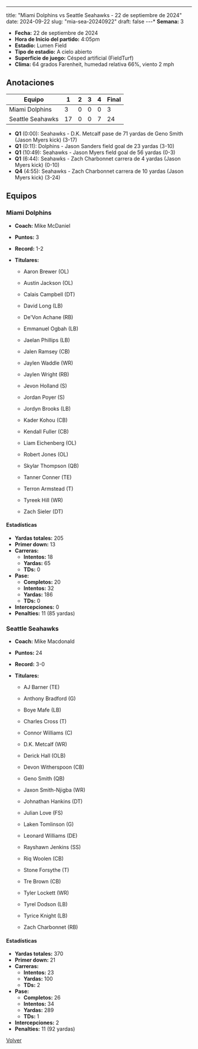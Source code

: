 ---
title: "Miami Dolphins vs Seattle Seahawks - 22 de septiembre de 2024"
date: 2024-09-22
slug: "mia-sea-20240922"
draft: false
---* **Semana:** 3
* **Fecha:** 22 de septiembre de 2024
* **Hora de Inicio del partido:** 4:05pm
* **Estadio:** Lumen Field
* **Tipo de estadio:** A cielo abierto
* **Superficie de juego:** Césped artificial (FieldTurf)
* **Clima:** 64 grados Farenheit, humedad relativa 66%, viento 2 mph




## Anotaciones
| Equipo | 1 | 2 | 3 | 4 | Final |
|--------|---|---|---|---|-------|
| Miami Dolphins  | 3 | 0 | 0 | 0  | 3 |
| Seattle Seahawks  | 17 | 0 | 0 | 7  | 24 |
* **Q1** (0:00): Seahawks - D.K. Metcalf pase de 71 yardas de Geno Smith (Jason Myers kick) (3-17)
* **Q1** (0:11): Dolphins - Jason Sanders field goal de 23 yardas (3-10)
* **Q1** (10:49): Seahawks - Jason Myers field goal de 56 yardas (0-3)
* **Q1** (6:44): Seahawks - Zach Charbonnet carrera de 4 yardas (Jason Myers kick) (0-10)
* **Q4** (4:55): Seahawks - Zach Charbonnet carrera de 10 yardas (Jason Myers kick) (3-24)


## Equipos


### Miami Dolphins
* **Coach:** Mike McDaniel
* **Puntos:** 3
* **Record:** 1-2
* **Titulares:** 

  * Aaron Brewer (OL) 

  * Austin Jackson (OL) 

  * Calais Campbell (DT) 

  * David Long (LB) 

  * De'Von Achane (RB) 

  * Emmanuel Ogbah (LB) 

  * Jaelan Phillips (LB) 

  * Jalen Ramsey (CB) 

  * Jaylen Waddle (WR) 

  * Jaylen Wright (RB) 

  * Jevon Holland (S) 

  * Jordan Poyer (S) 

  * Jordyn Brooks (LB) 

  * Kader Kohou (CB) 

  * Kendall Fuller (CB) 

  * Liam Eichenberg (OL) 

  * Robert Jones (OL) 

  * Skylar Thompson (QB) 

  * Tanner Conner (TE) 

  * Terron Armstead (T) 

  * Tyreek Hill (WR) 

  * Zach Sieler (DT) 

#### Estadísticas
* **Yardas totales:** 205
* **Primer down:** 13
* **Carreras:**
  * **Intentos:** 18
  * **Yardas:** 65
  * **TDs:** 0
* **Pase:**
  * **Completos:** 20
  * **Intentos:** 32
  * **Yardas:** 186
  * **TDs:** 0
* **Intercepciones:** 0
* **Penalties:** 11 (85 yardas)

### Seattle Seahawks
* **Coach:** Mike Macdonald
* **Puntos:** 24
* **Record:** 3-0
* **Titulares:** 

  * AJ Barner (TE) 

  * Anthony Bradford (G) 

  * Boye Mafe (LB) 

  * Charles Cross (T) 

  * Connor Williams (C) 

  * D.K. Metcalf (WR) 

  * Derick Hall (OLB) 

  * Devon Witherspoon (CB) 

  * Geno Smith (QB) 

  * Jaxon Smith-Njigba (WR) 

  * Johnathan Hankins (DT) 

  * Julian Love (FS) 

  * Laken Tomlinson (G) 

  * Leonard Williams (DE) 

  * Rayshawn Jenkins (SS) 

  * Riq Woolen (CB) 

  * Stone Forsythe (T) 

  * Tre Brown (CB) 

  * Tyler Lockett (WR) 

  * Tyrel Dodson (LB) 

  * Tyrice Knight (LB) 

  * Zach Charbonnet (RB) 

#### Estadísticas
* **Yardas totales:** 370
* **Primer down:** 21
* **Carreras:**
  * **Intentos:** 23
  * **Yardas:** 100
  * **TDs:** 2
* **Pase:**
  * **Completos:** 26
  * **Intentos:** 34
  * **Yardas:** 289
  * **TDs:** 1
* **Intercepciones:** 2
* **Penalties:** 11 (92 yardas)


[Volver](/historia/2024)
